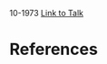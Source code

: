 

10-1973
[Link to Talk](https://www.churchofjesuschrist.org/study/general-conference/1973/10/friday-morning-session?lang=eng)



# References
